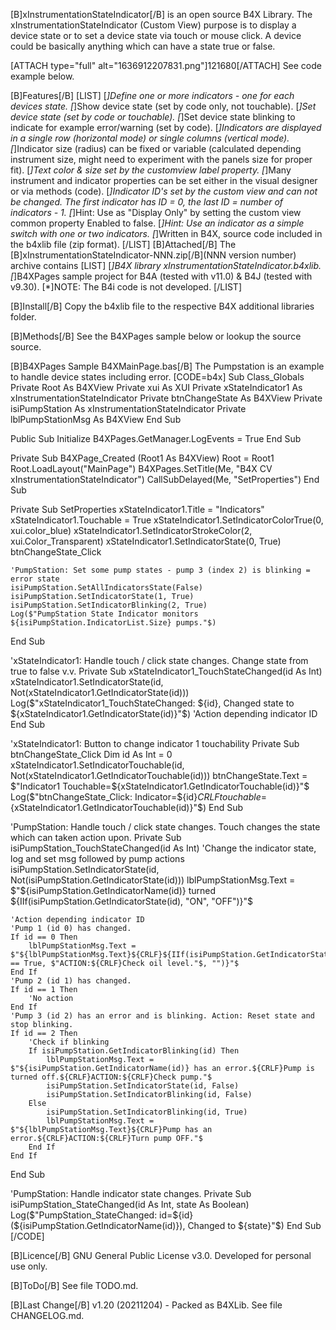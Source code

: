 [B]xInstrumentationStateIndicator[/B] is an open source B4X Library.
The xInstrumentationStateIndicator (Custom View) purpose is to display a device state or to set a device state via touch or mouse click.
A device could be basically anything which can have a state true or false.

[ATTACH type="full" alt="1636912207831.png"]121680[/ATTACH]
See code example below.

[B]Features[/B]
[LIST]
[*]Define one or more indicators - one for each devices state.
[*]Show device state (set by code only, not touchable).
[*]Set device state (set by code or touchable).
[*]Set device state blinking to indicate for example error/warning (set by code).
[*]Indicators are displayed in a single row (horizontal mode) or single columns (vertical mode).
[*]Indicator size (radius) can be fixed or variable (calculated depending instrument size, might need to experiment with the panels size for proper fit).
[*]Text color & size set by the customview label property.
[*]Many instrument and indicator properties can be set either in the visual designer or via methods (code).
[*]Indicator ID's set by the custom view and can not be changed. The first indicator has ID = 0, the last ID = number of indicators - 1.
[*]Hint: Use as "Display Only" by setting the custom view common property Enabled to false.
[*]Hint: Use an indicator as a simple switch with one or two indicators.
[*]Written in B4X, source code included in the b4xlib file (zip format).
[/LIST]
[B]Attached[/B]
The [B]xInstrumentationStateIndicator-NNN.zip[/B](NNN version number) archive contains
[LIST]
[*]B4X library xInstrumentationStateIndicator.b4xlib.
[*]B4XPages sample project for B4A (tested with v11.0) & B4J (tested with v9.30).
[*]NOTE: The B4i code is not developed.
[/LIST]

[B]Install[/B]
Copy the b4xlib file to the respective B4X additional libraries folder.

[B]Methods[/B]
See the B4XPages sample below or lookup the source source.

[B]B4XPages Sample B4XMainPage.bas[/B]
The Pumpstation is an example to handle device states including error.
[CODE=b4x]
Sub Class_Globals
    Private Root As B4XView
    Private xui As XUI
    Private xStateIndicator1 As xInstrumentationStateIndicator
    Private btnChangeState As B4XView
    Private isiPumpStation As xInstrumentationStateIndicator
    Private lblPumpStationMsg As B4XView
End Sub

Public Sub Initialize
    B4XPages.GetManager.LogEvents = True
End Sub

Private Sub B4XPage_Created (Root1 As B4XView)
    Root = Root1
    Root.LoadLayout("MainPage")
    B4XPages.SetTitle(Me, "B4X CV xInstrumentationStateIndicator")
    CallSubDelayed(Me, "SetProperties")
End Sub

Private Sub SetProperties
    xStateIndicator1.Title = "Indicators"
    xStateIndicator1.Touchable = True
    xStateIndicator1.SetIndicatorColorTrue(0, xui.color_blue)
    xStateIndicator1.SetIndicatorStrokeColor(2, xui.Color_Transparent)
    xStateIndicator1.SetIndicatorState(0, True)
    btnChangeState_Click
   
    'PumpStation: Set some pump states - pump 3 (index 2) is blinking = error state
    isiPumpStation.SetAllIndicatorsState(False)
    isiPumpStation.SetIndicatorState(1, True)
    isiPumpStation.SetIndicatorBlinking(2, True)
    Log($"PumpStation State Indicator monitors ${isiPumpStation.IndicatorList.Size} pumps."$)
End Sub

'xStateIndicator1: Handle touch / click state changes. Change state from true to false v.v.
Private Sub xStateIndicator1_TouchStateChanged(id As Int)
    xStateIndicator1.SetIndicatorState(id, Not(xStateIndicator1.GetIndicatorState(id)))
    Log($"xStateIndicator1_TouchStateChanged: ${id}, Changed state to ${xStateIndicator1.GetIndicatorState(id)}"$)
    'Action depending indicator ID
End Sub

'xStateIndicator1: Button to change indicator 1 touchability
Private Sub btnChangeState_Click
    Dim id As Int = 0
    xStateIndicator1.SetIndicatorTouchable(id, Not(xStateIndicator1.GetIndicatorTouchable(id)))
    btnChangeState.Text = $"Indicator1 Touchable=${xStateIndicator1.GetIndicatorTouchable(id)}"$
    Log($"btnChangeState_Click: Indicator=${id}${CRLF}touchable=${xStateIndicator1.GetIndicatorTouchable(id)}"$)
End Sub

'PumpStation: Handle touch / click state changes. Touch changes the state which can taken action upon.
Private Sub isiPumpStation_TouchStateChanged(id As Int)
    'Change the indicator state, log and set msg followed by pump actions
    isiPumpStation.SetIndicatorState(id, Not(isiPumpStation.GetIndicatorState(id)))
    lblPumpStationMsg.Text = $"${isiPumpStation.GetIndicatorName(id)} turned ${IIf(isiPumpStation.GetIndicatorState(id), "ON", "OFF")}"$

    'Action depending indicator ID
    'Pump 1 (id 0) has changed.
    If id == 0 Then
        lblPumpStationMsg.Text = $"${lblPumpStationMsg.Text}${CRLF}${IIf(isiPumpStation.GetIndicatorState(id) == True, $"ACTION:${CRLF}Check oil level."$, "")}"$
    End If
    'Pump 2 (id 1) has changed.
    If id == 1 Then
        'No action
    End If
    'Pump 3 (id 2) has an error and is blinking. Action: Reset state and stop blinking.
    If id == 2 Then
        'Check if blinking
        If isiPumpStation.GetIndicatorBlinking(id) Then
            lblPumpStationMsg.Text = $"${isiPumpStation.GetIndicatorName(id)} has an error.${CRLF}Pump is turned off.${CRLF}ACTION:${CRLF}Check pump."$
            isiPumpStation.SetIndicatorState(id, False)
            isiPumpStation.SetIndicatorBlinking(id, False)
        Else
            isiPumpStation.SetIndicatorBlinking(id, True)
            lblPumpStationMsg.Text = $"${lblPumpStationMsg.Text}${CRLF}Pump has an error.${CRLF}ACTION:${CRLF}Turn pump OFF."$
        End If
    End If
End Sub

'PumpStation: Handle indicator state changes.
Private Sub isiPumpStation_StateChanged(id As Int, state As Boolean)
    Log($"PumpStation_StateChanged: id=${id} (${isiPumpStation.GetIndicatorName(id)}), Changed to ${state}"$)
End Sub
[/CODE]

[B]Licence[/B]
GNU General Public License v3.0.
Developed for personal use only.

[B]ToDo[/B]
See file TODO.md.

[B]Last Change[/B]
v1.20 (20211204) - Packed as B4XLib.
See file CHANGELOG.md.
